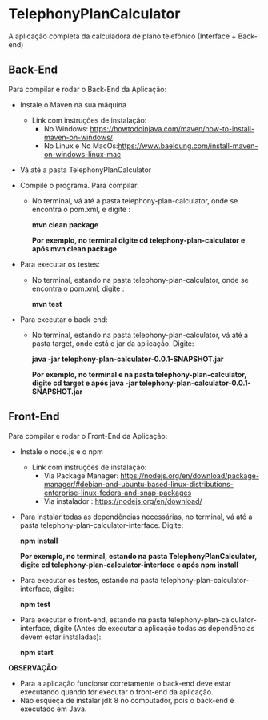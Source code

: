 # TelephonyPlanCalculator
A aplicação completa da calculadora de plano telefônico (Interface + Back-end)

## Back-End
Para compilar e rodar o Back-End da Aplicação:
* Instale o Maven na sua máquina
  * Link com instruções de instalação:
    * No Windows: https://howtodoinjava.com/maven/how-to-install-maven-on-windows/
    * No Linux e No MacOs:https://www.baeldung.com/install-maven-on-windows-linux-mac
* Vá até a pasta TelephonyPlanCalculator
* Compile o programa. Para compilar:
  * No terminal, vá até a pasta telephony-plan-calculator, onde se encontra o pom.xml, e digite : 
    
    **mvn clean package**
    
    **Por exemplo, no terminal digite cd telephony-plan-calculator e após mvn clean package**
    
* Para executar os testes:
  * No terminal, estando na pasta telephony-plan-calculator, onde se encontra o pom.xml, digite : 
  
    **mvn test**

* Para executar o back-end:
  * No terminal, estando na pasta telephony-plan-calculator, vá até a pasta target, onde está o jar da aplicação. Digite:
  
    **java -jar telephony-plan-calculator-0.0.1-SNAPSHOT.jar**
    
    **Por exemplo, no terminal e na pasta telephony-plan-calculator, digite cd target e após java -jar telephony-plan-calculator-0.0.1-SNAPSHOT.jar**
    
## Front-End
Para compilar e rodar o Front-End da Aplicação:
* Instale o node.js e o npm
  * Link com instruções de instalação:
    * Via Package Manager: https://nodejs.org/en/download/package-manager/#debian-and-ubuntu-based-linux-distributions-enterprise-linux-fedora-and-snap-packages
    * Via instalador : https://nodejs.org/en/download/
* Para instalar todas as dependências necessárias, no terminal, vá até a pasta telephony-plan-calculator-interface. Digite:

  **npm install**
  
  **Por exemplo, no terminal, estando na pasta TelephonyPlanCalculator, digite cd telephony-plan-calculator-interface e após npm install**
  
* Para executar os testes, estando na pasta telephony-plan-calculator-interface, digite:

  **npm test**
  
* Para executar o front-end, estando na pasta telephony-plan-calculator-interface, digite (Antes de executar a aplicação todas as  dependências devem estar instaladas):

  **npm start**
  
**OBSERVAÇÃO**: 
* Para a aplicação funcionar corretamente o back-end deve estar executando quando for executar o front-end da aplicação.
* Não esqueça de instalar jdk 8 no computador, pois o back-end é executado em Java.
